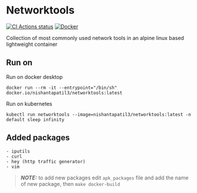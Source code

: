 # Networktools

[![CI Actions status](https://github.com/nishantapatil3/networktools/workflows/CI/badge.svg)](https://github.com/nishantapatil3/networktools/actions/workflows/CI.yml)
[![Docker](https://badgen.net/badge/icon/docker?icon=docker&label)](https://hub.docker.com/r/nishantapatil3/networktools)

Collection of most commonly used network tools in an alpine linux based lightweight container

## Run on
Run on docker desktop
```
docker run --rm -it --entrypoint="/bin/sh" docker.io/nishantapatil3/networktools:latest
```

Run on kubernetes
```
kubectl run networktools --image=nishantapatil3/networktools:latest -n default sleep infinity
```

## Added packages
```
- iputils
- curl
- hey (http traffic generator)
- vim
```

> **_NOTE:_** to add new packages edit `apk_packages` file and add the name of new package, then `make docker-build`

